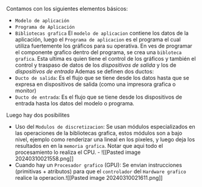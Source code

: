 Contamos con los siguientes elementos básicos:
- `Modelo de aplicación`
- ``Programa de Aplicación``
- ``Bibliotecas grafica``
El `modelo de aplicacion` contiene los datos de la aplicación, luego el `Programa de aplicacion` es el programa el cual utiliza fuertemente los gráficos para su operativa. En ves de programar el componente grafico dentro del programa, se crea una `bibloteca grafica`. Esta ultima es quien tiene el control de los gráficos y también el control y traspaso de datos de los *dispositivos de salida* y los de *dispositivos de entrada*
Ademas se definen dos ductos:
- ``Ducto de salida``: Es el flujo que se tiene desde los datos hasta que se expresa en dispositivos de salida (como una impresora grafica o monitor)
- ``Ducto de entrada``: Es el flujo que se tiene desde los dispositivos de entrada hasta los datos del modelo o programa. 

Luego hay dos posibilites
- Uso del `Modulos de discretizacion`: Se usan módulos especializados en las operaciones de la bibliotecas grafica, estos módulos son a bajo nivel, ejemplo como renderizar una lineal en los pixeles, y luego deja los resultados en en la `memoria grafica`. Notar que aqui todo el procesamiento lo realiza el CPU. - ![[Pasted image 20240310021558.png]]
- Cuando hay un `Procesador grafico` (GPU): Se envian instrucciones (primitivas + atributos) para que el ``controlador`` del `Hardware grafico` realice la operacion.![[Pasted image 20240310021611.png]]
